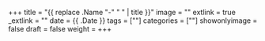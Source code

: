+++
title = "{{ replace .Name "-" " " | title }}"
image = ""
extlink = true
_extlink = ""
date = {{ .Date }}
tags = [""]
categories = [""]
showonlyimage = false
draft = false
weight = 
+++

<!--description-->

<!--description-->
